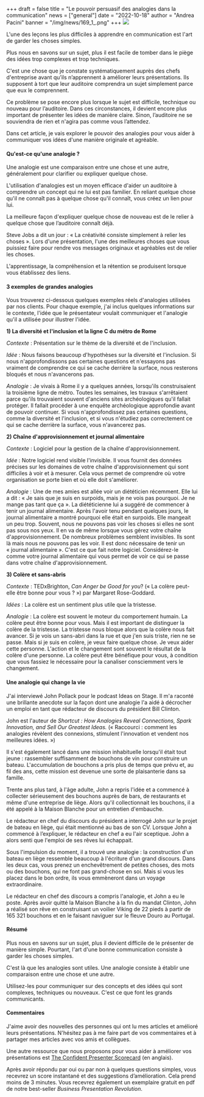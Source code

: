 +++
draft = false
title = "Le pouvoir persuasif des analogies dans la communication"
news = ["general"]
date = "2022-10-18"
author = "Andrea Pacini"
banner = "/img/news/169_1_.png"
+++
![](/img/news/169_1_.png)

L'une des leçons les plus difficiles à apprendre en communication est l'art de garder les choses simples.

Plus nous en savons sur un sujet, plus il est facile de tomber dans le piège des idées trop complexes et trop techniques.

C'est une chose que je constate systématiquement auprès des chefs d'entreprise avant qu’ils n’apprennent à améliorer leurs présentations. Ils supposent à tort que leur auditoire comprendra un sujet simplement parce que eux le comprennent.

Ce problème se pose encore plus lorsque le sujet est difficile, technique ou nouveau pour l’auditoire. Dans ces circonstances, il devient encore plus important de présenter les idées de manière claire. Sinon, l’auditoire ne se souviendra de rien et n'agira pas comme vous l’attendez.

Dans cet article, je vais explorer le pouvoir des analogies pour vous aider à communiquer vos idées d'une manière originale et agréable. 

#### **Qu'est-ce qu'une analogie ?**

Une analogie est une comparaison entre une chose et une autre, généralement pour clarifier ou expliquer quelque chose.

L'utilisation d'analogies est un moyen efficace d'aider un auditoire à comprendre un concept qui ne lui est pas familier. En reliant quelque chose qu'il ne connaît pas à quelque chose qu'il connaît, vous créez un lien pour lui. 

La meilleure façon d'expliquer quelque chose de nouveau est de le relier à quelque chose que l’auditoire connaît déjà.

Steve Jobs a dit un jour : « La créativité consiste simplement à relier les choses ». Lors d'une présentation, l'une des meilleures choses que vous puissiez faire pour rendre vos messages originaux et agréables est de relier les choses.

L'apprentissage, la compréhension et la rétention se produisent lorsque vous établissez des liens.

#### **3 exemples de grandes analogies** 

Vous trouverez ci-dessous quelques exemples réels d'analogies utilisées par nos clients. Pour chaque exemple, j'ai inclus quelques informations sur le contexte, l'idée que le présentateur voulait communiquer et l'analogie qu'il a utilisée pour illustrer l'idée. 

**1) La diversité et l'inclusion et la ligne C du métro de Rome**

*Contexte* : Présentation sur le thème de la diversité et de l'inclusion. 

*Idée* : Nous faisons beaucoup d'hypothèses sur la diversité et l'inclusion. Si nous n'approfondissons pas certaines questions et n'essayons pas vraiment de comprendre ce qui se cache derrière la surface, nous resterons bloqués et nous n'avancerons pas.

*Analogie* : Je vivais à Rome il y a quelques années, lorsqu'ils construisaient la troisième ligne de métro. Toutes les semaines, les travaux s'arrêtaient parce qu'ils trouvaient souvent d'anciens sites archéologiques qu'il fallait protéger. Il fallait procéder à une enquête archéologique approfondie avant de pouvoir continuer. Si vous n'approfondissez pas certaines questions, comme la diversité et l'inclusion, et si vous n'étudiez pas correctement ce qui se cache derrière la surface, vous n'avancerez pas. 

**2) Chaîne d'approvisionnement et journal alimentaire** 

*Contexte* : Logiciel pour la gestion de la chaîne d'approvisionnement.  

*Idée* : Notre logiciel rend visible l'invisible. Il vous fournit des données précises sur les domaines de votre chaîne d'approvisionnement qui sont difficiles à voir et à mesurer. Cela vous permet de comprendre où votre organisation se porte bien et où elle doit s'améliorer.

*Analogie* : Une de mes amies est allée voir un diététicien récemment. Elle lui a dit : « Je sais que je suis en surpoids, mais je ne vois pas pourquoi. Je ne mange pas tant que ça ». La diététicienne lui a suggéré de commencer à tenir un journal alimentaire. Après l'avoir tenu pendant quelques jours, le journal alimentaire a montré pourquoi elle était en surpoids. Elle mangeait un peu trop. Souvent, nous ne pouvons pas voir les choses si elles ne sont pas sous nos yeux. Il en va de même lorsque vous gérez votre chaîne d'approvisionnement. De nombreux problèmes semblent invisibles. Ils sont là mais nous ne pouvons pas les voir. Il est donc nécessaire de tenir un « journal alimentaire ». C'est ce que fait notre logiciel. Considérez-le comme votre journal alimentaire qui vous permet de voir ce qui se passe dans votre chaîne d'approvisionnement. 

**3) Colère et sans-abris**

*Contexte* : TEDxBrighton, *Can Anger be Good for you*? (« La colère peut-elle être bonne pour vous ? ») par Margaret Rose-Goddard.

*Idées* : La colère est un sentiment plus utile que la tristesse.

*Analogie* : La colère est souvent le moteur du comportement humain. La colère peut être bonne pour vous. Mais il est important de distinguer la colère de la tristesse. La tristesse nous bloque alors que la colère nous fait avancer. Si je vois un sans-abri dans la rue et que j'en suis triste, rien ne se passe. Mais si je suis en colère, je veux faire quelque chose. Je veux aider cette personne. L'action et le changement sont souvent le résultat de la colère d'une personne. La colère peut être bénéfique pour vous, à condition que vous fassiez le nécessaire pour la canaliser consciemment vers le changement. 

#### **Une analogie qui change la vie**

J'ai interviewé John Pollack pour le podcast Ideas on Stage. Il m'a raconté une brillante anecdote sur la façon dont une analogie l'a aidé à décrocher un emploi en tant que rédacteur de discours du président Bill Clinton.

John est l'auteur de *Shortcut : How Analogies Reveal Connections, Spark Innovation, and Sell Our Greatest Ideas.* (« Raccourci : comment les analogies révèlent des connexions, stimulent l'innovation et vendent nos meilleures idées. »)

Il s'est également lancé dans une mission inhabituelle lorsqu'il était tout jeune : rassembler suffisamment de bouchons de vin pour construire un bateau. L'accumulation de bouchons a pris plus de temps que prévu et, au fil des ans, cette mission est devenue une sorte de plaisanterie dans sa famille.

Trente ans plus tard, à l'âge adulte, John a repris l'idée et a commencé à collecter sérieusement des bouchons auprès de bars, de restaurants et même d'une entreprise de liège. Alors qu'il collectionnait les bouchons, il a été appelé à la Maison Blanche pour un entretien d'embauche.

Le rédacteur en chef du discours du président a interrogé John sur le projet de bateau en liège, qui était mentionné au bas de son CV. Lorsque John a commencé à l’expliquer, le rédacteur en chef a eu l'air sceptique. John a alors senti que l'emploi de ses rêves lui échappait.

Sous l'impulsion du moment, il a trouvé une analogie : la construction d'un bateau en liège ressemble beaucoup à l'écriture d'un grand discours. Dans les deux cas, vous prenez un enchevêtrement de petites choses, des mots ou des bouchons, qui ne font pas grand-chose en soi. Mais si vous les placez dans le bon ordre, ils vous emmèneront dans un voyage extraordinaire.

Le rédacteur en chef des discours a compris l'analogie, et John a eu le poste. Après avoir quitté la Maison Blanche à la fin du mandat Clinton, John a réalisé son rêve en construisant un voilier Viking de 22 pieds à partir de 165 321 bouchons et en le faisant naviguer sur le fleuve Douro au Portugal.

#### **Résumé**

Plus nous en savons sur un sujet, plus il devient difficile de le présenter de manière simple. Pourtant, l'art d'une bonne communication consiste à garder les choses simples.

C'est là que les analogies sont utiles. Une analogie consiste à établir une comparaison entre une chose et une autre. 

Utilisez-les pour communiquer sur des concepts et des idées qui sont complexes, techniques ou nouveaux. C'est ce que font les grands communicants.  

#### **Commentaires** 

J'aime avoir des nouvelles des personnes qui ont lu mes articles et amélioré leurs présentations. N'hésitez pas à me faire part de vos commentaires et à partager mes articles avec vos amis et collègues.

Une autre ressource que nous proposons pour vous aider à améliorer vos présentations est [The Confident Presenter Scorecard](https://presentationscorecard.scoreapp.com/) (en anglais).

Après avoir répondu par oui ou par non à quelques questions simples, vous recevrez un score instantané et des suggestions d’amélioration. Cela prend moins de 3 minutes. Vous recevrez également un exemplaire gratuit en pdf de notre best-seller *Business Presentation Revolution*.